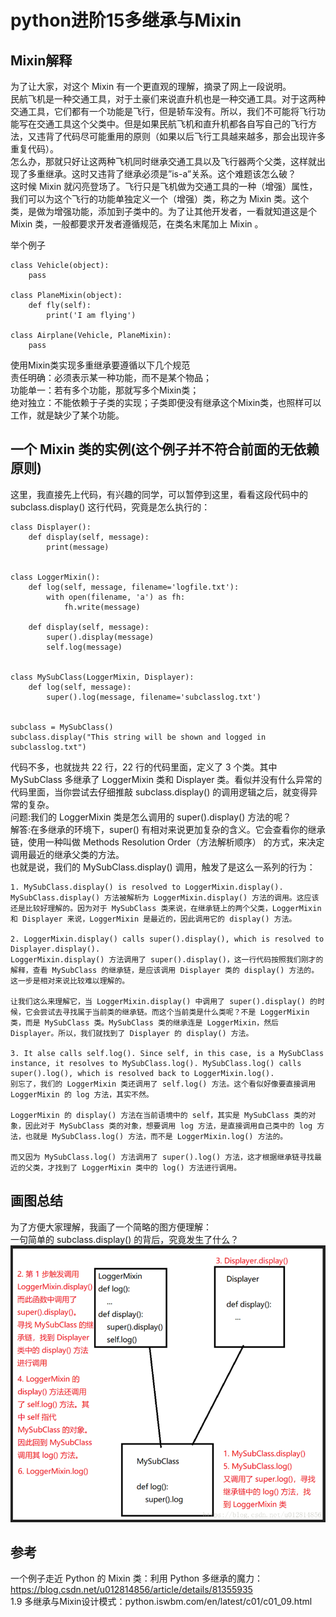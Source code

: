 # python进阶15多继承与Mixin
## Mixin解释
为了让大家，对这个 Mixin 有一个更直观的理解，摘录了网上一段说明。  
民航飞机是一种交通工具，对于土豪们来说直升机也是一种交通工具。对于这两种交通工具，它们都有一个功能是飞行，但是轿车没有。所以，我们不可能将飞行功能写在交通工具这个父类中。但是如果民航飞机和直升机都各自写自己的飞行方法，又违背了代码尽可能重用的原则（如果以后飞行工具越来越多，那会出现许多重复代码）。  
怎么办，那就只好让这两种飞机同时继承交通工具以及飞行器两个父类，这样就出现了多重继承。这时又违背了继承必须是”is-a”关系。这个难题该怎么破？  
这时候 Mixin 就闪亮登场了。飞行只是飞机做为交通工具的一种（增强）属性，我们可以为这个飞行的功能单独定义一个（增强）类，称之为 Mixin 类。这个类，是做为增强功能，添加到子类中的。为了让其他开发者，一看就知道这是个 Mixin 类，一般都要求开发者遵循规范，在类名末尾加上 Mixin 。  

举个例子  
```
class Vehicle(object):
    pass

class PlaneMixin(object):
    def fly(self):
        print('I am flying')

class Airplane(Vehicle, PlaneMixin):
    pass
```
使用Mixin类实现多重继承要遵循以下几个规范  
责任明确：必须表示某一种功能，而不是某个物品；  
功能单一：若有多个功能，那就写多个Mixin类；  
绝对独立：不能依赖于子类的实现；子类即便没有继承这个Mixin类，也照样可以工作，就是缺少了某个功能。  

## 一个 Mixin 类的实例(这个例子并不符合前面的无依赖原则)
这里，我直接先上代码，有兴趣的同学，可以暂停到这里，看看这段代码中的 subclass.display() 这行代码，究竟是怎么执行的：
```
class Displayer():
    def display(self, message):
        print(message)


class LoggerMixin():
    def log(self, message, filename='logfile.txt'):
        with open(filename, 'a') as fh:
            fh.write(message)

    def display(self, message):
        super().display(message)
        self.log(message)


class MySubClass(LoggerMixin, Displayer):
    def log(self, message):
        super().log(message, filename='subclasslog.txt')


subclass = MySubClass()
subclass.display("This string will be shown and logged in subclasslog.txt")
```
代码不多，也就拢共 22 行，22 行的代码里面，定义了 3 个类。其中 MySubClass 多继承了 LoggerMixin 类和 Displayer 类。看似并没有什么异常的代码里面，当你尝试去仔细推敲 subclass.display() 的调用逻辑之后，就变得异常的复杂。  
问题:我们的 LoggerMixin 类是怎么调用的 super().display() 方法的呢？  
解答:在多继承的环境下，super() 有相对来说更加复杂的含义。它会查看你的继承链，使用一种叫做 Methods Resolution Order（方法解析顺序） 的方式，来决定调用最近的继承父类的方法。  
也就是说，我们的 MySubClass.display() 调用，触发了是这么一系列的行为：  
```
1. MySubClass.display() is resolved to LoggerMixin.display().
MySubClass.display() 方法被解析为 LoggerMixin.display() 方法的调用。这应该还是比较好理解的。因为对于 MySubClass 类来说，在继承链上的两个父类，LoggerMixin 和 Displayer 来说，LoggerMixin 是最近的，因此调用它的 display() 方法。

2. LoggerMixin.display() calls super().display(), which is resolved to Displayer.display().
LoggerMixin.display() 方法调用了 super().display()，这一行代码按照我们刚才的解释，查看 MySubClass 的继承链，是应该调用 Displayer 类的 display() 方法的。这一步是相对来说比较难以理解的。

让我们这么来理解它，当 LoggerMixin.display() 中调用了 super().display() 的时候，它会尝试去寻找属于当前类的继承链。而这个当前类是什么类呢？不是 LoggerMixin 类，而是 MySubClass 类。MySubClass 类的继承连是 LoggerMixin，然后 Displayer。所以，我们就找到了 Displayer 的 display() 方法。

3. It alse calls self.log(). Since self, in this case, is a MySubClass instance, it resolves to MySubClass.log(). MySubClass.log() calls super().log(), which is resolved back to LoggerMixin.log().
别忘了，我们的 LoggerMixin 类还调用了 self.log() 方法。这个看似好像要直接调用 LoggerMixin 的 log 方法，其实不然。

LoggerMixin 的 display() 方法在当前语境中的 self，其实是 MySubClass 类的对象，因此对于 MySubClass 类的对象，想要调用 log 方法，是直接调用自己类中的 log 方法，也就是 MySubClass.log() 方法，而不是 LoggerMixin.log() 方法的。

而又因为 MySubClass.log() 方法调用了 super().log() 方法，这才根据继承链寻找最近的父类，才找到了 LoggerMixin 类中的 log() 方法进行调用。
```
## 画图总结  
为了方便大家理解，我画了一个简略的图方便理解：  
一句简单的 subclass.display() 的背后，究竟发生了什么？  
![](_v_images/20200603233938336_1079964900.png)  


## 参考
一个例子走近 Python 的 Mixin 类：利用 Python 多继承的魔力：https://blog.csdn.net/u012814856/article/details/81355935  
1.9 多继承与Mixin设计模式：python.iswbm.com/en/latest/c01/c01_09.html  

